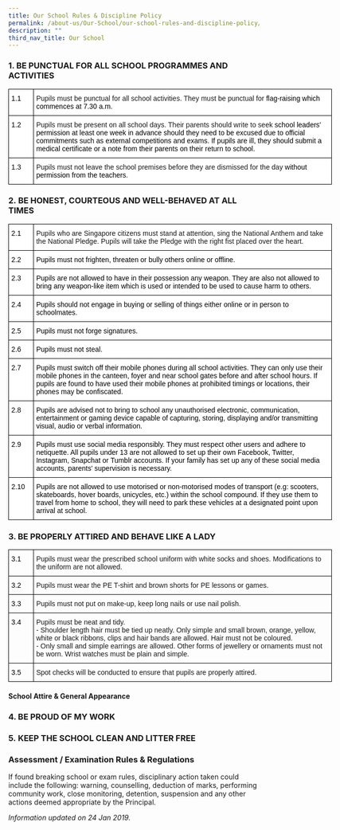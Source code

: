 ```yaml
---
title: Our School Rules & Discipline Policy
permalink: /about-us/Our-School/our-school-rules-and-discipline-policy/
description: ""
third_nav_title: Our School
---
```

### 1. BE PUNCTUAL FOR ALL SCHOOL PROGRAMMES AND ACTIVITIES

<style type="text/css">
.tg  {border-collapse:collapse;border-spacing:0;margin:0px auto;}
.tg td{border-color:black;border-style:solid;border-width:1px;font-family:Arial, sans-serif;font-size:14px;
  overflow:hidden;padding:10px 5px;word-break:normal;}
.tg th{border-color:black;border-style:solid;border-width:1px;font-family:Arial, sans-serif;font-size:14px;
  font-weight:normal;overflow:hidden;padding:10px 5px;word-break:normal;}
.tg .tg-ktyi{background-color:#FFF;text-align:left;vertical-align:top}
</style>
<table class="tg" style="undefined;table-layout: fixed; width: 650px">
<colgroup>
<col style="width: 50px">
<col style="width: 600px">
</colgroup>
<tbody>
  <tr>
    <td class="tg-ktyi"><span style="color:#000">1.1</span></td>
    <td class="tg-ktyi">Pupils must be punctual for all school activities. They must be punctual for <span style="color:#000">flag-raising which commences at 7.30</span> <span style="color:#000">a.m.</span></td>
  </tr>
  <tr>
    <td class="tg-ktyi"><span style="color:#000">1.2</span></td>
    <td class="tg-ktyi">Pupils must be present on all school days. Their parents should write to seek <span style="color:#000">school leaders' permission at least one week in advance should they need to be excused</span> <span style="color:#000">due</span> <span style="color:#000">to</span> <span style="color:#000">official</span> <span style="color:#000">commitments</span> <span style="color:#000">such</span> <span style="color:#000">as</span> <span style="color:#000">external</span> <span style="color:#000">competitions</span> <span style="color:#000">and</span> <span style="color:#000">exams.</span> <span style="color:#000">If pupils are ill, they should submit a medical certificate or a note from their parents on their return to</span> <span style="color:#000">school.</span></td>
  </tr>
  <tr>
    <td class="tg-ktyi"><span style="color:#000">1.3</span></td>
    <td class="tg-ktyi">Pupils must not leave the school premises before they are dismissed for the day <span style="color:#000">without permission from the</span> <span style="color:#000">teachers.</span></td>
  </tr>
</tbody>
</table>

### 2. BE HONEST, COURTEOUS AND WELL-BEHAVED AT ALL TIMES

<style type="text/css">
.tg  {border-collapse:collapse;border-spacing:0;margin:0px auto;}
.tg td{border-color:black;border-style:solid;border-width:1px;font-family:Arial, sans-serif;font-size:14px;
  overflow:hidden;padding:10px 5px;word-break:normal;}
.tg th{border-color:black;border-style:solid;border-width:1px;font-family:Arial, sans-serif;font-size:14px;
  font-weight:normal;overflow:hidden;padding:10px 5px;word-break:normal;}
.tg .tg-ktyi{background-color:#FFF;text-align:left;vertical-align:top}
</style>
<table class="tg" style="undefined;table-layout: fixed; width: 650px">
<colgroup>
<col style="width: 50px">
<col style="width: 600px">
</colgroup>
<tbody>
  <tr>
    <td class="tg-ktyi"><span style="color:#000">2.1</span></td>
    <td class="tg-ktyi">Pupils who are Singapore citizens must stand at attention, sing the National Anthem and take the National Pledge. Pupils will take the Pledge with the right fist placed over the heart.<br></td>
  </tr>
  <tr>
    <td class="tg-ktyi"><span style="color:#000">2.2</span></td>
    <td class="tg-ktyi"><span style="color:#000">Pupils must not frighten, threaten or bully others online or offline.</span><br></td>
  </tr>
  <tr>
    <td class="tg-ktyi"><span style="color:#000">2.3</span></td>
    <td class="tg-ktyi"><span style="color:#000">Pupils are not allowed to have in their possession any weapon. They are also not allowed to bring any weapon-like item which is used or intended to be used to cause harm to others.</span><br></td>
  </tr>
  <tr>
    <td class="tg-ktyi"><span style="color:#000">2.4</span></td>
    <td class="tg-ktyi"><span style="color:#000">Pupils should not engage in buying or selling of things either online or in person to schoolmates.</span><br></td>
  </tr>
  <tr>
    <td class="tg-ktyi"><span style="color:#000">2.5</span></td>
    <td class="tg-ktyi"><span style="color:#000">Pupils must not forge signatures.</span><br></td>
  </tr>
  <tr>
    <td class="tg-ktyi"><span style="color:#000">2.6</span></td>
    <td class="tg-ktyi"><span style="color:#000">Pupils must not steal.</span><br></td>
  </tr>
  <tr>
    <td class="tg-ktyi"><span style="color:#000">2.7</span></td>
    <td class="tg-ktyi"><span style="color:#000">Pupils must switch off their mobile phones during all school activities. They can only use their mobile phones in the canteen, foyer and near school gates before and after school hours. If pupils are found to have used their mobile phones at prohibited timings or locations, their phones may be confiscated.</span><br></td>
  </tr>
  <tr>
    <td class="tg-ktyi"><span style="color:#000">2.8</span></td>
    <td class="tg-ktyi"><span style="color:#000">Pupils are advised not to bring to school any unauthorised electronic, communication, entertainment or gaming device capable of capturing, storing, displaying and/or transmitting visual, audio or verbal information.</span><br></td>
  </tr>
  <tr>
    <td class="tg-ktyi"><span style="color:#000">2.9</span></td>
    <td class="tg-ktyi"><span style="color:#000">Pupils must use social media responsibly. They must respect other users and adhere to netiquette. All pupils under 13 are not allowed to set up their own Facebook, Twitter, Instagram, Snapchat or Tumblr accounts. If your family has set up any of these social media accounts, parents' supervision is necessary.</span><br></td>
  </tr>
  <tr>
    <td class="tg-ktyi"><span style="color:#000">2.10</span></td>
    <td class="tg-ktyi"><span style="color:#000">Pupils are not allowed to use motorised or non-motorised modes of transport (e.g: scooters, skateboards, hover boards, unicycles, etc.) within the school compound. If they use them to travel from home to school, they will need to park these vehicles at a designated point upon arrival at school.</span></td>
  </tr>
</tbody>
</table>


### 3\. BE PROPERLY ATTIRED AND BEHAVE LIKE A LADY

<style type="text/css">
.tg  {border-collapse:collapse;border-spacing:0;margin:0px auto;}
.tg td{border-color:black;border-style:solid;border-width:1px;font-family:Arial, sans-serif;font-size:14px;
  overflow:hidden;padding:10px 5px;word-break:normal;}
.tg th{border-color:black;border-style:solid;border-width:1px;font-family:Arial, sans-serif;font-size:14px;
  font-weight:normal;overflow:hidden;padding:10px 5px;word-break:normal;}
.tg .tg-0lax{text-align:left;vertical-align:top}
</style>
<table class="tg" style="undefined;table-layout: fixed; width: 650px">
<colgroup>
<col style="width: 50px">
<col style="width: 600px">
</colgroup>
<tbody>
  <tr>
    <td class="tg-0lax"><span style="color:#000">3.1</span></td>
    <td class="tg-0lax">Pupils must wear the prescribed school uniform with white socks and shoes. Modifications to the uniform are not allowed.<br></td>
  </tr>
  <tr>
    <td class="tg-0lax"><span style="color:#000">3.2</span></td>
    <td class="tg-0lax">Pupils must wear the PE T-shirt and brown shorts for PE lessons or games.<br></td>
  </tr>
  <tr>
    <td class="tg-0lax"><span style="color:#000">3.3</span></td>
    <td class="tg-0lax">Pupils must not put on make-up, keep long nails or use nail polish.<br></td>
  </tr>
  <tr>
    <td class="tg-0lax"><span style="color:#000">3.4</span></td>
    <td class="tg-0lax">Pupils must be neat and tidy.<br>-   Shoulder length hair must be tied up neatly. Only simple and small brown, orange, yellow, white or black ribbons, clips and hair bands are allowed. Hair must not be coloured.<br>-   Only small and simple earrings are allowed. Other forms of jewellery or ornaments must not be worn. Wrist watches must be plain and simple.<br></td>
  </tr>
  <tr>
    <td class="tg-0lax"><span style="color:#000">3.5</span></td>
    <td class="tg-0lax">Spot checks will be conducted to ensure that pupils are properly attired.</td>
  </tr>
</tbody>
</table>



#### School Attire & General Appearance


### 4\. BE PROUD OF MY WORK




### 5. KEEP THE SCHOOL CLEAN AND LITTER FREE




### Assessment / Examination Rules & Regulations


If found breaking school or exam rules, disciplinary action taken could include the following: warning, counselling, deduction of marks, performing community work, close monitoring, detention, suspension and any other actions deemed appropriate by the Principal.

_Information updated on 24 Jan 2019._